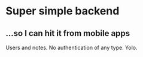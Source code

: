 # Super simple backend
## ...so I can hit it from mobile apps

Users and notes. No authentication of any type. Yolo.

